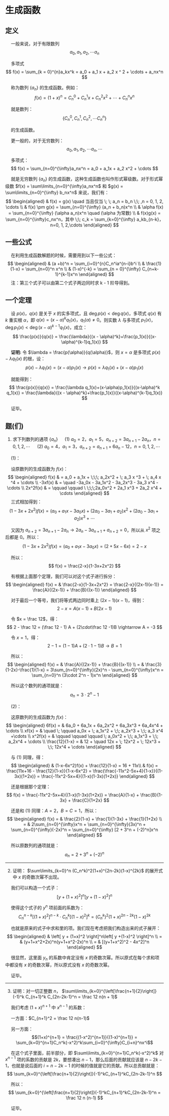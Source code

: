# 生成函数
## 定义
&emsp; 一般来说，对于有限数列
$$ a_0, a_1, a_2, \cdots a_n $$

&emsp; 多项式
$$ f(x) = \sum_{k = 0}^{n}a_kx^k = a_0 + a_1 x + a_2 x ^ 2 + \cdots + a_nx^n $$

&emsp; 称为数列 $\lbrace a_n \rbrace$ 的生成函数。例如：
$$ f(x) = (1 + x)^n = C_n^0 + C_n^1x +C_n^2 x^2 + \cdots + C_n^n x^n $$ 




&emsp; 就是数列：
$$ \lbrace C_n^0, C_n^1, C_n^2, \cdots C_n^n \rbrace $$

&emsp; 的生成函数。

&emsp; 更一般的，对于无穷数列：
$$ a_0, a_1,  a_2, \cdots a_n, \cdots $$

&emsp; 多项式：
$$ f(x) =  \sum_{n=0}^{\infty}a_nx^n = a_0 + a_1x + a_2 x^2 + \cdots $$

&emsp; 就是无穷数列 $\lbrace a_n \rbrace$ 的生成函数，这种生成函数也叫作形式幂级数。对于形式幂级数 $f(x) = \sum\limits_{n=0}^{\infty}a_nx^n$ 和 $g(x) = \sum\limits_{n=0}^{\infty} b_nx^n$ 来说，我们有：
$$
\begin{aligned}
& f(x) = g(x) \quad 当且仅当 \; \; a_n = b_n \;\; ,n = 0, 1, 2, \cdots \\
& f(x) \pm g(x) = \sum_{n=0}^{\infty} (a_n + b_n)x^n \\
& \alpha f(x) = \sum_{n=0}^{\infty} (\alpha a_n)x^n \quad (\alpha 为常数) \\
& f(x)g(x) = \sum_{n=0}^{\infty}c_nx^n，其中 \;\; c_k = \sum_{k=0}^{\infty} a_kb_{n-k}，n=0, 1, 2,\cdots
\end{aligned}
$$

## 一些公式
&emsp; 在利用生成函数解题的时候，需要用到以下一些公式：
$$ 
\begin{aligned}
& (a +b)^n = \sum_{i=0}^{n}C_n^ia^{n-i}b^i \\
& \frac{1}{1-x} = \sum_{n=0}^n x^n \\ 
& (1-x)^{-k} = \sum_{n = 0}^{\infty} C_{n+k-1}^{k-1}x^n
\end{aligned}
$$
&emsp; 注：第三个式子可以由第二个式子两边同时求 k - 1 阶导得到。

## 一个定理
&emsp; 设 $p(x)$，$q(x)$ 是关于 $x$ 的实多项式，且 $\deg p(x) < \deg q(x)$，多项式 $q(x)$ 有 $k$ 重实根 $\alpha$，即 $q(x) = (x-\alpha)^k q_1(x)，q_1(\alpha) \neq 0$。则实数 $\lambda$ 与多项式 $p_1(x)$，$\deg p_1(x) < \deg (x-\alpha)^{k-1}q_1(x)$，成立：
$$ \frac{p(x)}{q(x)} = \frac{\lambda}{(x - \alpha)^k}+\frac{p_1(x)}{(x-\alpha)^{k-1}q_1(x)} $$

&emsp; **证明:** 令 $\lambda = \frac{p(\alpha)}{q(\alpha)}$，则 $x = \alpha$ 是多项式 $p(x) - \lambda q_1(x)$ 的根，设：
$$ p(x) - \lambda q_1(x) = (x - \alpha)p_1(x) \rightarrow p(x) = \lambda q_1(x)+(x-\alpha)p_1(x) $$

&emsp; 就能得到：
$$ \frac{p(x)}{q(x)} = \frac{\lambda q_1(x)+(x-\alpha)p_1(x)}{(x-\alpha)^k q_1(x)} = \frac{\lambda}{(x - \alpha)^k}+\frac{p_1(x)}{(x-\alpha)^{k-1}q_1(x)} $$

&emsp; 证毕。

## 题(们)
1. 求下列数列的通项 $\lbrace a_n \rbrace$
&emsp; (1) $a_0 = 2，a_1 = 5，a_{n+2} = 3a_{n+1} - 2a_n，n=0, 1, 2, \cdots$
&emsp; (2) $a_0 = 4，a_1 = 3，a_{n+2} = a_{n+1} + 6a_n - 12，n=0, 1, 2, \cdots$

&emsp; (1)：

&emsp; 设原数列的生成函数为 $f(x)$：
$$
\begin{aligned}
f(x) & = a_0 + a_1x + \;\;\; a_2x^2 + \; a_3 x ^3  + \; a_4 x ^4 + \cdots \\
-3xf(x) & = \quad  -3a_0x - 3a_1x^2 - 3a_2x^3 - 3a_3 x^4 - \cdots \\
2x^2f(x) & = \qquad \qquad \ \;\;\;2a_0x^2 + 2a_1 x^3 + 2a_2 x^4 + \cdots
\end{aligned}
$$
&emsp; 三式相加得到：
$$ (1-3x+2x^2)f(x) = (a_0 + a_1x - 3a_0x) + (2a_0-3a_1+a_2)x^2 + (2a_0-3a_1+a_2)x^3  + \cdots$$

&emsp; 又因为 $a_{n+2} = 3a_{n+1} - 2a_n \rightarrow 2a_n - 3a_{n+1} + a_{n+2} = 0$，所以从 $x^2$ 项之后都是 0。所以：
$$ (1-3x+2x^2)f(x) = (a_0 + a_1x - 3a_0x) = (2+5x-6x) = 2-x $$

&emsp; 所以：
$$ f(x) = \frac{2-x}{1-3x+2x^2} $$

&emsp; 有根据上面那个定理，我们可以对这个式子进行拆分：
$$
\begin{aligned}
f(x) = & \frac{2-x}{1-3x+2x^2} = \frac{2-x}{(2x-1)(x-1)} = \frac{A}{(2x-1)} + \frac{B}{(x-1)}
\end{aligned}
$$

&emsp; 对于最后一个等号，我们将等式两边同时乘上 $(2x-1)(x-1)$，得到：
$$ 2-x = A(x-1) + B(2x-1) $$

&emsp; 令 $x = \frac 12$，得：
$$ 2 - \frac 12 = (\frac 12 - 1) A + (2\cdot\frac 12 -1)B \rightarrow A = -3 $$

&emsp; 令 $x = 1$，得：
$$ 2 - 1 = (1 - 1)A +(2 \cdot 1 - 1)B \rightarrow B = 1 $$

&emsp; 所以：
$$
\begin{aligned}
f(x) = &  \frac{A}{(2x-1)} + \frac{B}{(x-1)} \\
= & \frac{3}{1-2x}-\frac{1}{1-x} = 3\sum_{n=0}^{\infty}(2x)^n - \sum_{n=0}^{\infty}x^n = \sum_{n=0}^n (3\cdot 2^n - 1)x^n
\end{aligned}
$$

&emsp; 所以这个数列的通项就是：
$$ a_n = 3 \cdot 2^n - 1 $$

&emsp; (2)：

&emsp; 这原数列的生成函数为 $f(x)$：
$$
\begin{aligned}
6f(x) = & 6a_0 + 6a_1x + 6a_2x^2 + 6a_3x^3 + 6a_4x^4 + \cdots \\
xf(x) = & \quad \; \qquad a_0x + \; a_1x^2 + \;\; a_2x^3 + \;\; a_3 x^4 +\cdots \\
x^2f(x) = & \qquad \qquad \qquad \; a_0x^2 + \;\; a_1x^3 + \;\; a_2x^4 + \cdots \\
\frac{12}{1-x} = & 12 + \quad 12x + \; 12x^2 + \; 12x^3 + \;\; 12x^4 + \cdots
\end{aligned}
$$

&emsp; 与 (1) 同理，得：
$$
\begin{aligned}
& (1-x-6x^2)f(x) + \frac{12}{1-x} = 16 + 11x\\
& f(x) = \frac{11x+16 - \frac{12}{1-x}}{1-x-6x^2} = \frac{\frac{-11x^2-5x+4}{1-x}}{(1-3x)(1+2x)} = \frac{-11x^2-5x+4}{(1-x)(1-3x)(1+2x)}
\end{aligned}
$$

&emsp; 还是根据那个定理：
$$
f(x) = \frac{-11x^2-5x+4}{(1-x)(1-3x)(1+2x)} = \frac{A}{1-x} + \frac{B}{1-3x} + \frac{C}{1+2x}
$$

&emsp; 还是和 (1) 同理：$A = 2，B = C = 1$，所以：
$$
\begin{aligned}
f(x)  = & \frac{2}{1-x} + \frac{1}{1-3x} + \frac{1}{1+2x} \\
= & 2\sum_{n=0}^{\infty}x^n + \sum_{n=0}^{\infty}(3x)^n + \sum_{n=0}^{\infty}(-2x)^n = \sum_{n=0}^{\infty} [2 + 3^n + (-2)^n]x^n
\end{aligned}
$$

&emsp; 所以原数列的通项就是：
$$ a_n = 2 + 3^n + (-2)^n $$

-------
2. 证明： $\sum\limits_{k=0}^n (C_n^k)^2(1+x)^{2n-2k}(1-x)^{2k}$ 的展开式中 $x$ 的奇数次幂不出现。

&emsp; 我们可以构造一个式子：
$$ \left[ y + (1+x)^2 \right]^n\left[ y +(1-x)^2 \right]^n $$

&emsp; 使得这个式子的 $y^n$ 项前面的系数为：
$$ C_n^{n-k}[(1+x)^2]^{n-k} \cdot C_n^k[(1-x)^2]^k = (C_n^k)^2(1+x)^{2n-2k}(1-x)^{2k} $$

&emsp; 也就是原来的式子中求和里的项。我们现在考虑把我们构造出来的式子展开：
$$
\begin{aligned}
& \left[ y + (1+x)^2 \right]^n\left[ y +(1-x)^2 \right]^n \\
= & (y+1+x^2+2x)^n(y+1+x^2-2x)^n \\
= & [(y+1+x^2)^2 - 4x^2]^n
\end{aligned}
$$

&emsp; 很显然，这里面 $y_n$ 的系数中肯定没有 $x$ 的奇数次幂。所以原式在每个求和项中都没有 $x$ 的奇数次幂，所以原式没有 $x$ 的奇数次幂。

&emsp; 证毕。

---------
3. 证明：对一切正整数 $n$， $\sum\limits_{k=0}^{\left[\frac{n+1}{2}\right]} (-1)^k C_{n+1}^k C_{2n-2k-1}^n = \frac 12 n(n + 1)$

&emsp; 我们考虑 $(1+x)^{n+1}$ 中 $x^{n-1}$ 的系数：

&emsp; 一方面：$C_{n+1}^2 = \frac 12 n(n-1)$

&emsp; 另一方面：
$$(1+x)^{n+1} = \frac{(1-x^2)^{n+1}}{(1-x)^{n+1}} = \sum_{k=0}^{n+1}C_n^k(-x^2)^k\sum_{i=0}^{\infty}C_{i+n}^nx^i$$

&emsp; 在这个式子里面，前半部分，即 $\sum\limits_{k=0}^{n+1}C_n^k(-x^2)^k$ 对 $x^{n-1}$ 项的系数的贡献是 $2k$，要想凑出 $n-1$，那么后面的贡献就应该是 $n-2k-1$，也就是说后面的 $i = n-2k-1$ 的时候的值就是它的贡献。所以总贡献就是：
$$ \sum_{k=0}^{\left[\frac{n+1}{2}\right]}(-1)^kC_{n+1}^kC_{2n-2k-1}^n $$

&emsp; 所以：
$$ \sum_{k=0}^{\left[\frac{n+1}{2}\right]}(-1)^kC_{n+1}^kC_{2n-2k-1}^n = \frac 12 n (n-1) $$

&emsp; 证毕。